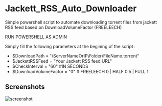# Jackett_RSS_Auto_Downloader
Simple powershell script to automate downloading torrent files from jackett RSS feed based on DownloadVolumeFactor (FREELEECH)

RUN POWERSHELL AS ADMIN

Simply fill the following parameters at the begining of the script :

* $DownloadPath = "\\ServerNameOrIP\Folder\FileName.torrent"
* $JackettRSSFeed = "Your Jackett RSS feed URL"
* $CheckInterval = "60" #IN SECONDS
* $DownloadVolumeFactor = "0" # FREELEECH 0 | HALF 0.5 | FULL 1

## Screenshots

![screenshot](https://github.com/max01986/Jackett_RSS_Auto_Downloader/blob/master/2020-05-20_13h23_03.png?raw=true)
